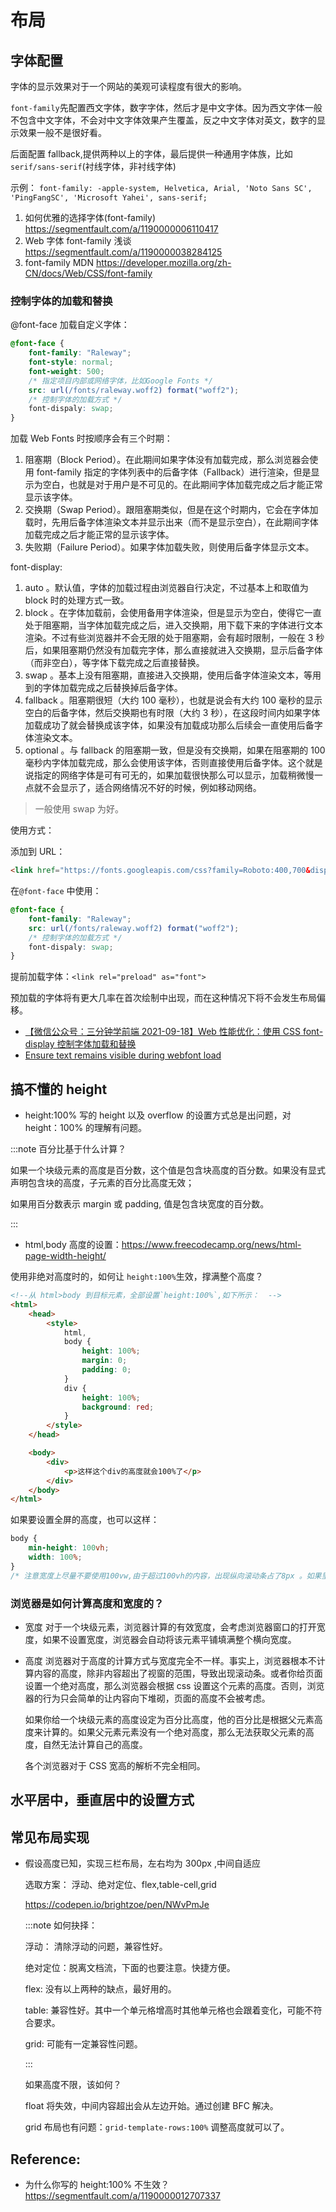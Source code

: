 # 布局

## 字体配置

字体的显示效果对于一个网站的美观可读程度有很大的影响。

`font-family`先配置西文字体，数字字体，然后才是中文字体。因为西文字体一般不包含中文字体，不会对中文字体效果产生覆盖，反之中文字体对英文，数字的显示效果一般不是很好看。

后面配置 fallback,提供两种以上的字体，最后提供一种通用字体族，比如 `serif/sans-serif`(衬线字体，非衬线字体)

示例：
`font-family: -apple-system, Helvetica, Arial, 'Noto Sans SC', 'PingFangSC', 'Microsoft Yahei', sans-serif;`

1. 如何优雅的选择字体(font-family) https://segmentfault.com/a/1190000006110417
2. Web 字体 font-family 浅谈 https://segmentfault.com/a/1190000038284125
3. font-family MDN https://developer.mozilla.org/zh-CN/docs/Web/CSS/font-family

### 控制字体的加载和替换

@font-face 加载自定义字体：

```css
@font-face {
	font-family: "Raleway";
	font-style: normal;
	font-weight: 500;
	/* 指定项目内部或网络字体，比如Google Fonts */
	src: url(/fonts/raleway.woff2) format("woff2");
	/* 控制字体的加载方式 */
	font-dispaly: swap;
}
```

加载 Web Fonts 时按顺序会有三个时期：

1. 阻塞期（Block Period）。在此期间如果字体没有加载完成，那么浏览器会使用 font-family 指定的字体列表中的后备字体（Fallback）进行渲染，但是显示为空白，也就是对于用户是不可见的。在此期间字体加载完成之后才能正常显示该字体。
2. 交换期（Swap Period）。跟阻塞期类似，但是在这个时期内，它会在字体加载时，先用后备字体渲染文本并显示出来（而不是显示空白），在此期间字体加载完成之后才能正常的显示该字体。
3. 失败期（Failure Period）。如果字体加载失败，则使用后备字体显示文本。

font-display:

1. auto 。默认值，字体的加载过程由浏览器自行决定，不过基本上和取值为 block 时的处理方式一致。
2. block 。在字体加载前，会使用备用字体渲染，但是显示为空白，使得它一直处于阻塞期，当字体加载完成之后，进入交换期，用下载下来的字体进行文本渲染。不过有些浏览器并不会无限的处于阻塞期，会有超时限制，一般在 3 秒后，如果阻塞期仍然没有加载完字体，那么直接就进入交换期，显示后备字体（而非空白），等字体下载完成之后直接替换。
3. swap 。基本上没有阻塞期，直接进入交换期，使用后备字体渲染文本，等用到的字体加载完成之后替换掉后备字体。
4. fallback 。阻塞期很短（大约 100 毫秒），也就是说会有大约 100 毫秒的显示空白的后备字体，然后交换期也有时限（大约 3 秒），在这段时间内如果字体加载成功了就会替换成该字体，如果没有加载成功那么后续会一直使用后备字体渲染文本。
5. optional 。与 fallback 的阻塞期一致，但是没有交换期，如果在阻塞期的 100 毫秒内字体加载完成，那么会使用该字体，否则直接使用后备字体。这个就是说指定的网络字体是可有可无的，如果加载很快那么可以显示，加载稍微慢一点就不会显示了，适合网络情况不好的时候，例如移动网络。

> 一般使用 swap 为好。

使用方式：

添加到 URL：

```html
<link href="https://fonts.googleapis.com/css?family=Roboto:400,700&display=swap" rel="stylesheet" />
```

在`@font-face` 中使用：

```css
@font-face {
	font-family: "Raleway";
	src: url(/fonts/raleway.woff2) format("woff2");
	/* 控制字体的加载方式 */
	font-dispaly: swap;
}
```

提前加载字体：`<link rel="preload" as="font">`

预加载的字体将有更大几率在首次绘制中出现，而在这种情况下将不会发生布局偏移。

- [【微信公众号：三分钟学前端 2021-09-18】Web 性能优化：使用 CSS font-display 控制字体加载和替换](https://mp.weixin.qq.com/s/ceFNHqKCkb-F21mnJx8VIQ)
- [Ensure text remains visible during webfont load](https://web.dev/font-display/)

## 搞不懂的 height

- height:100%
  写的 height 以及 overflow 的设置方式总是出问题，对 height：100% 的理解有问题。

:::note 百分比基于什么计算？

如果一个块级元素的高度是百分数，这个值是包含块高度的百分数。如果没有显式声明包含块的高度，子元素的百分比高度无效；

如果用百分数表示 margin 或 padding, 值是包含块宽度的百分数。

:::

- html,body 高度的设置：https://www.freecodecamp.org/news/html-page-width-height/

使用非绝对高度时的，如何让 `height:100%`生效，撑满整个高度？

```html
<!--从 html>body 到目标元素，全部设置`height:100%`,如下所示：  -->
<html>
	<head>
		<style>
			html,
			body {
				height: 100%;
				margin: 0;
				padding: 0;
			}
			div {
				height: 100%;
				background: red;
			}
		</style>
	</head>

	<body>
		<div>
			<p>这样这个div的高度就会100%了</p>
		</div>
	</body>
</html>
```

如果要设置全屏的高度，也可以这样：

```css
body {
	min-height: 100vh;
	width: 100%;
}
/* 注意宽度上尽量不要使用100vw,由于超过100vh的内容，出现纵向滚动条占了8px 。如果里面的元素写了100vw ,会导致横向滚动条的出现。 */
```

### 浏览器是如何计算高度和宽度的？

- 宽度
  对于一个块级元素，浏览器计算的有效宽度，会考虑浏览器窗口的打开宽度，如果不设置宽度，浏览器会自动将该元素平铺填满整个横向宽度。

- 高度
  浏览器对于高度的计算方式与宽度完全不一样。事实上，浏览器根本不计算内容的高度，除非内容超出了视窗的范围，导致出现滚动条。或者你给页面设置一个绝对高度，那么浏览器会根据 css 设置这个元素的高度。否则，浏览器的行为只会简单的让内容向下堆砌，页面的高度不会被考虑。

  如果你给一个块级元素的高度设定为百分比高度，他的百分比是根据父元素高度来计算的。如果父元素元素没有一个绝对高度，那么无法获取父元素的高度，自然无法计算自己的高度。

  各个浏览器对于 CSS 宽高的解析不完全相同。

## 水平居中，垂直居中的设置方式

## 常见布局实现

- 假设高度已知，实现三栏布局，左右均为 300px ,中间自适应

  选取方案： 浮动、绝对定位、flex,table-cell,grid

  https://codepen.io/brightzoe/pen/NWvPmJe

  :::note
  如何抉择：

  浮动： 清除浮动的问题，兼容性好。

  绝对定位：脱离文档流，下面的也要注意。快捷方便。

  flex: 没有以上两种的缺点，最好用的。

  table: 兼容性好。其中一个单元格增高时其他单元格也会跟着变化，可能不符合要求。

  grid: 可能有一定兼容性问题。

  :::

  如果高度不限，该如何？

  float 将失效，中间内容超出会从左边开始。通过创建 BFC 解决。

  grid 布局也有问题：`grid-template-rows:100%` 调整高度就可以了。

## Reference:

- 为什么你写的 height:100% 不生效？ https://segmentfault.com/a/1190000012707337
